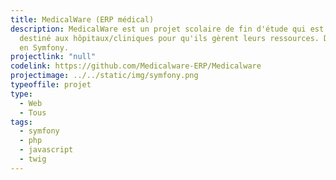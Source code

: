 ```yaml
---
title: MedicalWare (ERP médical)
description: MedicalWare est un projet scolaire de fin d'étude qui est un ERP
  destiné aux hôpitaux/cliniques pour qu'ils gèrent leurs ressources. Développé
  en Symfony.
projectlink: "null"
codelink: https://github.com/Medicalware-ERP/Medicalware
projectimage: ../../static/img/symfony.png
typeoffile: projet
type:
  - Web
  - Tous
tags:
  - symfony
  - php
  - javascript
  - twig
---
```

